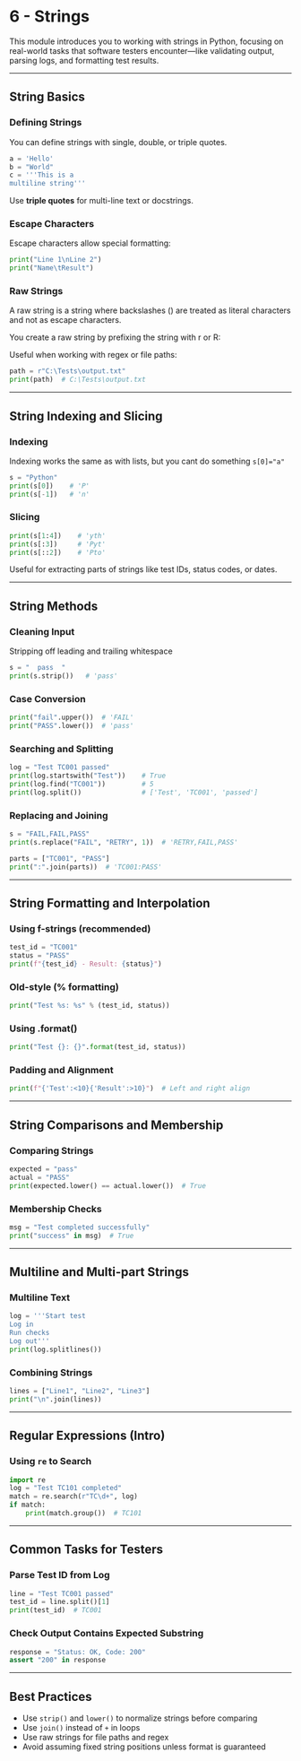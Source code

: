 # 6 - Strings



This module introduces you to working with strings in Python, focusing on real-world tasks that software testers encounter—like validating output, parsing logs, and formatting test results.

---

## String Basics

### Defining Strings

You can define strings with single, double, or triple quotes.

```python
a = 'Hello'
b = "World"
c = '''This is a
multiline string'''
```

Use **triple quotes** for multi-line text or docstrings.

### Escape Characters

Escape characters allow special formatting:

```python
print("Line 1\nLine 2")   
print("Name\tResult")    
```

### Raw Strings

A raw string is a string where backslashes (\) are treated as literal characters and not as escape characters.

You create a raw string by prefixing the string with r or R:

Useful when working with regex or file paths:

```python
path = r"C:\Tests\output.txt"
print(path)  # C:\Tests\output.txt
```

---

## String Indexing and Slicing

### Indexing

Indexing works the same as with lists, but you cant do something `s[0]="a"`

```python
s = "Python"
print(s[0])    # 'P'
print(s[-1])   # 'n'
```

### Slicing

```python
print(s[1:4])    # 'yth'
print(s[:3])     # 'Pyt'
print(s[::2])    # 'Pto'
```

Useful for extracting parts of strings like test IDs, status codes, or dates.

---

## String Methods

### Cleaning Input

Stripping off leading and trailing whitespace

```python
s = "  pass  "
print(s.strip())   # 'pass'
```

### Case Conversion

```python
print("fail".upper())  # 'FAIL'
print("PASS".lower())  # 'pass'
```

### Searching and Splitting

```python
log = "Test TC001 passed"
print(log.startswith("Test"))    # True
print(log.find("TC001"))         # 5
print(log.split())               # ['Test', 'TC001', 'passed']
```

### Replacing and Joining

```python
s = "FAIL,FAIL,PASS"
print(s.replace("FAIL", "RETRY", 1))  # 'RETRY,FAIL,PASS'

parts = ["TC001", "PASS"]
print(":".join(parts))  # 'TC001:PASS'
```

---

## String Formatting and Interpolation

### Using f-strings (recommended)

```python
test_id = "TC001"
status = "PASS"
print(f"{test_id} - Result: {status}")
```

### Old-style (% formatting)

```python
print("Test %s: %s" % (test_id, status))
```

### Using .format()

```python
print("Test {}: {}".format(test_id, status))
```

### Padding and Alignment

```python
print(f"{'Test':<10}{'Result':>10}")  # Left and right align
```

---

## String Comparisons and Membership

### Comparing Strings

```python
expected = "pass"
actual = "PASS"
print(expected.lower() == actual.lower())  # True
```

### Membership Checks

```python
msg = "Test completed successfully"
print("success" in msg)  # True
```

---

## Multiline and Multi-part Strings

### Multiline Text

```python
log = '''Start test
Log in
Run checks
Log out'''
print(log.splitlines())
```

### Combining Strings

```python
lines = ["Line1", "Line2", "Line3"]
print("\n".join(lines))
```

---

## Regular Expressions (Intro)

### Using `re` to Search

```python
import re
log = "Test TC101 completed"
match = re.search(r"TC\d+", log)
if match:
    print(match.group())  # TC101
```

---

## Common Tasks for Testers

### Parse Test ID from Log

```python
line = "Test TC001 passed"
test_id = line.split()[1]
print(test_id)  # TC001
```

### Check Output Contains Expected Substring

```python
response = "Status: OK, Code: 200"
assert "200" in response
```

---

## Best Practices

- Use `strip()` and `lower()` to normalize strings before comparing
- Use `join()` instead of `+` in loops
- Use raw strings for file paths and regex
- Avoid assuming fixed string positions unless format is guaranteed

